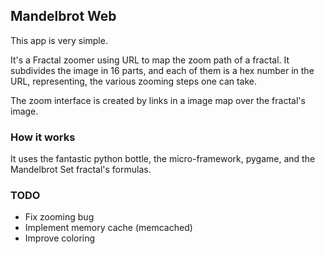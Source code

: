 ## Mandelbrot Web

This app is very simple.

It's a Fractal zoomer using URL to map the zoom path of a fractal. It
subdivides the image in 16 parts, and each of them is a hex number in the URL,
representing, the various zooming steps one can take.

The zoom interface is created by links in a image map over the fractal's image.

### How it works

It uses the fantastic python bottle, the micro-framework, pygame, and the
Mandelbrot Set fractal's formulas.

### TODO

* Fix zooming bug
* Implement memory cache (memcached)
* Improve coloring

